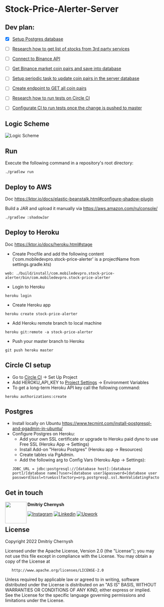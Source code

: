# Stock-Price-Alerter-Server


## Dev plan:
- [x] [Setup Postgres database](https://github.com/mobiledevpro/Stock-Price-Alerter-Server/issues/3)
- [ ] [Research how to get list of stocks from 3rd party services](https://github.com/mobiledevpro/Stock-Price-Alerter-Server/issues/4)
- [ ] [Connect to Binance API](https://github.com/mobiledevpro/Stock-Price-Alerter-Server/issues/7)
- [ ] [Get Binance market coin pairs and save into database](https://github.com/mobiledevpro/Stock-Price-Alerter-Server/issues/8)
- [ ] [Setup periodic task to update coin pairs in the server database](https://github.com/mobiledevpro/Stock-Price-Alerter-Server/issues/9)
- [ ] [Create endpoint to GET all coin pairs](https://github.com/mobiledevpro/Stock-Price-Alerter-Server/issues/10)
- [ ] [Research how to run tests on Circle CI](https://github.com/mobiledevpro/Stock-Price-Alerter-Server/issues/2)
- [ ] [Configurate CI to run tests once the change is pushed to master](https://github.com/mobiledevpro/Stock-Price-Alerter-Server/issues/6)


## Logic Scheme

![Logic Scheme](doc/logic_scheme.png)

## Run

Execute the following command in a repository's root directory:

```shell
./gradlew run
```

## Deploy to AWS

Doc https://ktor.io/docs/elastic-beanstalk.html#configure-shadow-plugin

Build a JAR and upload it manually via https://aws.amazon.com/ru/console/

```shell
./gradlew :shadowJar
```

## Deploy to Heroku

Doc https://ktor.io/docs/heroku.html#stage

* Create Procfile and add the following content ('com.mobiledevpro.stock-price-alerter' is a projectName from
  settings.gradle.kts)

```shell
web: ./build/install/com.mobiledevpro.stock-price-alerter/bin/com.mobiledevpro.stock-price-alerter
``` 

* Login to Heroku

```shell
heroku login
```

* Create Heroku app

```shell
heroku create stock-price-alerter
```

* Add Heroku remote branch to local machine

```shell
heroku git:remote -a stock-price-alerter
```

* Push your master branch to Heroku

```shell
git push heroku master
```

## Circle CI setup

* Go to [Circle CI](https://app.circleci.com/pipelines/) -> Set Up Project
* Add HEROKU_API_KEY to [Project Settings](https://app.circleci.com/settings/project/) -> Environment Variables
* To get a long-term Heroku API key call the following command:

```shell
heroku authorizations:create
```

## Postgres

* Install locally on Ubuntu https://www.tecmint.com/install-postgresql-and-pgadmin-in-ubuntu/
* Configure Postgres on Heroku:
  * Add your own SSL certificate or upgrade to Heroku paid dyno to use Free SSL (Heroku App -> Settings)
  * Install Add-on "Heroku Postgres" (Heroku app -> Resources)
  * Create tables via PgAdmin.
  * Add the following arg to Config Vars (Heroku App -> Settings):
  ```
  JDBC_URL = jdbc:postgresql://[database host]:[database port]/[database name]?user=[database user]&password=[database user password]&ssl=true&sslfactory=org.postgresql.ssl.NonValidatingFactory&sslmode=require
  ```

## Get in touch

<a href="https://www.instagram.com/mobiledevpro/" target="_blank">
  <img src="https://s.gravatar.com/avatar/72c649d298a8f0f088fd0850e19b9147?s=400" width="70" align="left">
</a>

**Dmitriy Chernysh**

[![Instagram](https://img.shields.io/badge/-instagram-E4405F?&logo=instagram&message=instagram&style=for-the-badge&logoColor=white&label=dev+stories+on)](https://www.instagram.com/mobiledevpro/)
[![Linkedin](https://img.shields.io/badge/-linkedin-0A66C2?logo=linkedin&style=for-the-badge&logoColor=white)](https://www.linkedin.com/in/dmitriychernysh/)
[![Upwork](https://img.shields.io/badge/-upwork-brightgreen?logo=upwork&message=Upwork&label=hire+me+on&style=for-the-badge&logoColor=white)](https://www.upwork.com/o/companies/~01b76ab8954622a7d9/)

## License

Copyright 2022 Dmitriy Chernysh

Licensed under the Apache License, Version 2.0 (the "License");
you may not use this file except in compliance with the License.
You may obtain a copy of the License at

       http://www.apache.org/licenses/LICENSE-2.0

Unless required by applicable law or agreed to in writing, software
distributed under the License is distributed on an "AS IS" BASIS,
WITHOUT WARRANTIES OR CONDITIONS OF ANY KIND, either express or implied.
See the License for the specific language governing permissions and
limitations under the License.

